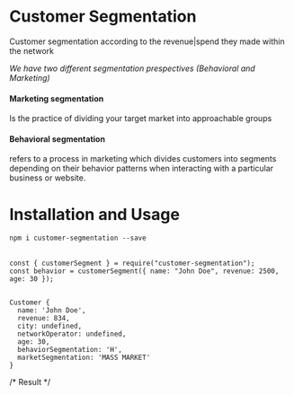 # Customer Segmentation 
<p>Customer segmentation according to the revenue|spend they made within the network</p>
<i>We have two different segmentation prespectives (Behavioral and Marketing)</i>

#### Marketing segmentation
<p>Is the practice of dividing your target market into approachable groups</p>

#### Behavioral segmentation
<p>refers to a process in marketing which divides customers into segments depending on their behavior patterns when interacting with a particular business or website.</p>

# Installation and Usage

`npm i customer-segmentation --save`
<br></br>
```
const { customerSegment } = require("customer-segmentation");
const behavior = customerSegment({ name: "John Doe", revenue: 2500, age: 30 });


Customer {
  name: 'John Doe',
  revenue: 834,
  city: undefined,
  networkOperator: undefined,
  age: 30,
  behaviorSegmentation: 'H',
  marketSegmentation: 'MASS MARKET'
}
```

/* Result */